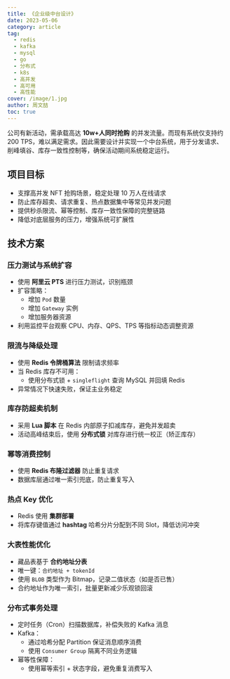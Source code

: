 ```yaml
---
title: 《企业级中台设计》
date: 2023-05-06
category: article
tag: 
  - redis
  - kafka
  - mysql
  - go
  - 分布式
  - k8s
  - 高并发
  - 高可用
  - 高性能
cover: /image/1.jpg
author: 周文喆
toc: true
---
```



公司有新活动，需承载高达 **10w+人同时抢购** 的并发流量。而现有系统仅支持约 200 TPS，难以满足需求。因此需要设计并实现一个中台系统，用于分发请求、削峰填谷、库存一致性控制等，确保活动期间系统稳定运行。

<!--more-->
## 项目目标

- 支撑高并发 NFT 抢购场景，稳定处理 10 万人在线请求
- 防止库存超卖、请求重复、热点数据集中等常见并发问题
- 提供秒杀限流、幂等控制、库存一致性保障的完整链路
- 降低对底层服务的压力，增强系统可扩展性

## 技术方案

### 压力测试与系统扩容

- 使用 **阿里云 PTS** 进行压力测试，识别瓶颈
- 扩容策略：
  - 增加 `Pod` 数量
  - 增加 `Gateway` 实例
  - 增加服务器资源
- 利用监控平台观察 CPU、内存、QPS、TPS 等指标动态调整资源

### 限流与降级处理

- 使用 **Redis 令牌桶算法** 限制请求频率
- 当 Redis 库存不可用：
  - 使用分布式锁 + `singleflight` 查询 MySQL 并回填 Redis
- 异常情况下快速失败，保证主业务稳定

### 库存防超卖机制

- 采用 **Lua 脚本** 在 Redis 内部原子扣减库存，避免并发超卖
- 活动高峰结束后，使用 **分布式锁** 对库存进行统一校正（矫正库存）

### 幂等消费控制

- 使用 **Redis 布隆过滤器** 防止重复请求
- 数据库层通过唯一索引兜底，防止重复写入

### 热点 Key 优化

- Redis 使用 **集群部署**
- 将库存键值通过 **hashtag** 哈希分片分配到不同 Slot，降低访问冲突

### 大表性能优化

- 藏品表基于 **合约地址分表**
- 唯一键：`合约地址 + tokenId`
- 使用 `BLOB` 类型作为 Bitmap，记录二值状态（如是否已售）
- 合约地址作为唯一索引，批量更新减少乐观锁回滚

### 分布式事务处理

- 定时任务（Cron）扫描数据库，补偿失败的 Kafka 消息
- Kafka：
  - 通过哈希分配 Partition 保证消息顺序消费
  - 使用 `Consumer Group` 隔离不同业务逻辑
- 幂等性保障：
  - 使用幂等索引 + 状态字段，避免重复消费写入
